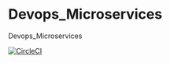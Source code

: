 # Devops_Microservices
Devops_Microservices

[![CircleCI](https://circleci.com/gh/KhannaDeepika/Devops_Microservices/tree/main.svg?style=svg)](https://circleci.com/gh/KhannaDeepika/Devops_Microservices/tree/main)
